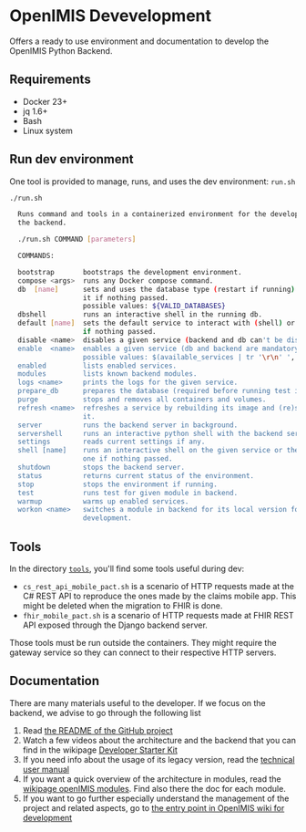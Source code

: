 # OpenIMIS Devevelopment

Offers a ready to use environment and documentation to develop the OpenIMIS
Python Backend.

## Requirements

* Docker 23+
* jq 1.6+
* Bash
* Linux system

## Run dev environment

One tool is provided to manage, runs, and uses the dev environment: `run.sh`

```bash
./run.sh                                                                                                                                                          

  Runs command and tools in a containerized environment for the development of
  the backend.

  ./run.sh COMMAND [parameters]

  COMMANDS:

  bootstrap       bootstraps the development environment.
  compose <args>  runs any Docker compose command.
  db  [name]      sets and uses the database type (restart if running) or gets
                  it if nothing passed.
                  possible values: ${VALID_DATABASES}
  dbshell         runs an interactive shell in the running db.
  default [name]  sets the default service to interact with (shell) or gets it
                  if nothing passed.
  disable <name>  disables a given service (backend and db can't be disabled).
  enable  <name>  enables a given service (db and backend are mandatory).
                  possible values: $(available_services | tr '\r\n' ',' | sed "s/.$//")
  enabled         lists enabled services.
  modules         lists known backend modules.
  logs <name>     prints the logs for the given service.
  prepare_db      prepares the database (required before running test in backend)
  purge           stops and removes all containers and volumes.
  refresh <name>  refreshes a service by rebuilding its image and (re)starting
                  it.
  server          runs the backend server in background.
  servershell     runs an interactive python shell with the backend server.
  settings        reads current settings if any.
  shell [name]    runs an interactive shell on the given service or the default
                  one if nothing passed.
  shutdown        stops the backend server.
  status          returns current status of the environment.
  stop            stops the environment if running.
  test            runs test for given module in backend.
  warmup          warms up enabled services.
  workon <name>   switches a module in backend for its local version for
                  development.
```

## Tools

In the directory [`tools`](tools/), you'll find some tools useful during dev:

* `cs_rest_api_mobile_pact.sh` is a scenario of HTTP requests made at
  the C# REST API to reproduce the ones made by the claims mobile app. This
  might be deleted when the migration to FHIR is done.
* `fhir_mobile_pact.sh` is a scenario of HTTP requests made at FHIR REST API
  exposed through the Django backend server.

Those tools must be run outside the containers. They might require the gateway
service so they can connect to their respective HTTP servers.

## Documentation

There are many materials useful to the developer. If we focus on the backend,
we advise to go through the following list

1. Read [the README of the GitHub project](https://github.com/openimis/openimis-be_py#openimis-backend-reference-implementation--windows-docker)
2. Watch a few videos about the architecture and the backend that you can find in the wikipage [Developer Starter Kit](https://openimis.atlassian.net/wiki/spaces/OP/pages/1277493249/Developer+Starter+Kit)
3. If you need info about the usage of its legacy version, read the [technical user manual](https://docs.openimis.org/en/latest/)
4. If you want a quick overview of the architecture in modules, read the [wikipage openIMIS modules](https://openimis.atlassian.net/wiki/spaces/OP/pages/589561955/openIMIS+Modules). Find also there the doc for each module.
5. If you want to go further especially understand the management of the project and related aspects, go to [the entry point in OpenIMIS wiki for development](https://openimis.atlassian.net/wiki/spaces/OP/pages/215613450/openIMIS+Development)